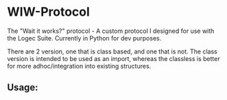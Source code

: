 # WIW-Protocol
The "Wait it works?" protocol - A custom protocol I designed for use with the Logec Suite.  Currently in Python for dev purposes.

There are 2 version, one that is class based, and one that is not. The class version is intended to be used as an import, whereas the classless is better for more adhoc/integration into existing structures.


## Usage:


